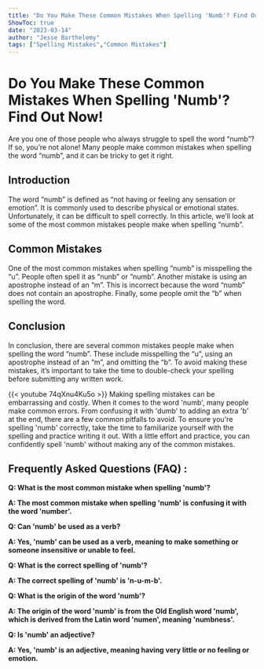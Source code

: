 ```yaml
---
title: "Do You Make These Common Mistakes When Spelling 'Numb'? Find Out Now!"
ShowToc: true 
date: "2023-03-14"
author: "Jesse Barthelemy" 
tags: ["Spelling Mistakes","Common Mistakes"]
---
```

# Do You Make These Common Mistakes When Spelling 'Numb'? Find Out Now!

Are you one of those people who always struggle to spell the word “numb”? If so, you’re not alone! Many people make common mistakes when spelling the word “numb”, and it can be tricky to get it right.

## Introduction

The word “numb” is defined as “not having or feeling any sensation or emotion”. It is commonly used to describe physical or emotional states. Unfortunately, it can be difficult to spell correctly. In this article, we’ll look at some of the most common mistakes people make when spelling “numb”.

## Common Mistakes

One of the most common mistakes when spelling “numb” is misspelling the “u”. People often spell it as “nunb” or “numb”. Another mistake is using an apostrophe instead of an “m”. This is incorrect because the word “numb” does not contain an apostrophe. Finally, some people omit the “b” when spelling the word.

## Conclusion

In conclusion, there are several common mistakes people make when spelling the word “numb”. These include misspelling the “u”, using an apostrophe instead of an “m”, and omitting the “b”. To avoid making these mistakes, it’s important to take the time to double-check your spelling before submitting any written work.

{{< youtube 74qXnu4Ku5o >}} 
Making spelling mistakes can be embarrassing and costly. When it comes to the word 'numb', many people make common errors. From confusing it with 'dumb' to adding an extra 'b' at the end, there are a few common pitfalls to avoid. To ensure you're spelling 'numb' correctly, take the time to familiarize yourself with the spelling and practice writing it out. With a little effort and practice, you can confidently spell 'numb' without making any of the common mistakes.

## Frequently Asked Questions (FAQ) :
**Q: What is the most common mistake when spelling 'numb'?**

**A: The most common mistake when spelling 'numb' is confusing it with the word 'number'.**

**Q: Can 'numb' be used as a verb?**

**A: Yes, 'numb' can be used as a verb, meaning to make something or someone insensitive or unable to feel.**

**Q: What is the correct spelling of 'numb'?**

**A: The correct spelling of 'numb' is 'n-u-m-b'.**

**Q: What is the origin of the word 'numb'?**

**A: The origin of the word 'numb' is from the Old English word 'numb', which is derived from the Latin word 'numen', meaning 'numbness'.**

**Q: Is 'numb' an adjective?**

**A: Yes, 'numb' is an adjective, meaning having very little or no feeling or emotion.**





